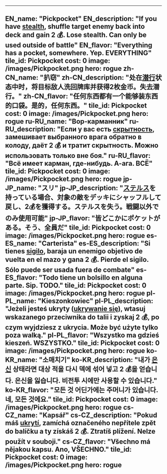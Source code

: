 ---

EN_name: "Pickpocket"
EN_description: "If you have <u>stealth</u>, shuffle target enemy back into deck and gain 2 💰. Lose stealth. Can only be used outside of battle"
EN_flavor: "Everything has a pocket, somewhere. Yep. EVERYTHING"
tile_id: Pickpocket
cost: 0
image: /images/Pickpocket.png
hero: rogue
zh-CN_name: "扒窃"
zh-CN_description: "处在<u>潜行</u>状态中时，将目标敌人洗回牌库并获得2枚金币。失去潜行。"
zh-CN_flavor: "任何东西都有一个能够装东西的口袋。是的，任何东西。"
tile_id: Pickpocket
cost: 0
image: /images/Pickpocket.png
hero: rogue
ru-RU_name: "Вор-карманник"
ru-RU_description: "Если у вас есть <u>скрытность</u>, замешивает выбранного врага обратно в колоду, даёт 2 💰 и тратит скрытность. Можно использовать только вне боя."
ru-RU_flavor: "Всё имеет карман, где-нибудь. А-ага. ВСЁ"
tile_id: Pickpocket
cost: 0
image: /images/Pickpocket.png
hero: rogue
jp-JP_name: "スリ"
jp-JP_description: "<u>ステルス</u>を持っている場合、対象の敵をデッキにシャッフルして戻し、2💰を獲得する。ステルスを失う。戦闘以外でのみ使用可能"
jp-JP_flavor: "皆どこかにポケットがある。そう、全員だ"
tile_id: Pickpocket
cost: 0
image: /images/Pickpocket.png
hero: rogue
es-ES_name: "Carterista"
es-ES_description: "Si tienes <u>sigilo</u>, baraja un enemigo objetivo de vuelta en el mazo y gana 2 💰. Pierde el sigilo. Sólo puede ser usada fuera de combate"
es-ES_flavor: "Todo tiene un bolsillo en alguna parte. Sip. TODO."
tile_id: Pickpocket
cost: 0
image: /images/Pickpocket.png
hero: rogue
pl-PL_name: "Kieszonkowiec"
pl-PL_description: "Jeżeli jesteś ukryty (<u>ukrywanie się</u>), wtasuj wskazanego przeciwnika do talii i zyskaj 2 💰, po czym wyjdziesz z ukrycia. Może być użyte tylko poza walką."
pl-PL_flavor: "Wszystko ma gdzieś kieszeń. WSZYSTKO."
tile_id: Pickpocket
cost: 0
image: /images/Pickpocket.png
hero: rogue
ko-KR_name: "소매치기"
ko-KR_description: "내가 <u>은신</u> 상태라면 대상 적을 다시 덱에 섞어 넣고 2 💰을 얻습니다. 은신을 잃습니다. 비전투 시에만 사용할 수 있습니다."
ko-KR_flavor: "모든 것 어딘가에는 주머니가 있습니다. 네, 모든 것에요."
tile_id: Pickpocket
cost: 0
image: /images/Pickpocket.png
hero: rogue
cs-CZ_name: "Kapsář"
cs-CZ_description: "Pokud máš <u>ukrytí</u>, zamíchá označeného nepřítele zpět do balíčku a ty získáš 2 💰. Ztratíš plížení. Nelze použít v souboji."
cs-CZ_flavor: "Všechno má nějakou kapsu. Ano, VŠECHNO."
tile_id: Pickpocket
cost: 0
image: /images/Pickpocket.png
hero: rogue
---